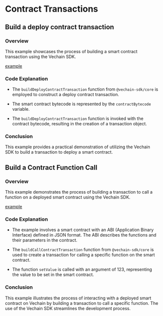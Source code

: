 # Contract Transactions

## Build a deploy contract transaction

### Overview

This example showcases the process of building a smart contract transaction using the Vechain SDK.

[example](examples/contracts/contract-deploy.ts)

### Code Explanation

-   The `buildDeployContractTransaction` function from `@vechain-sdk/core` is employed to construct a deploy contract transaction.

-   The smart contract bytecode is represented by the `contractBytecode` variable.

-   The `buildDeployContractTransaction` function is invoked with the contract bytecode, resulting in the creation of a transaction object.

### Conclusion

This example provides a practical demonstration of utilizing the Vechain SDK to build a transaction to deploy a smart contract.

## Build a Contract Function Call

### Overview

This example demonstrates the process of building a transaction to call a function on a deployed smart contract using the Vechain SDK.

[example](examples/contracts/contract-function-call.ts)

### Code Explanation

-   The example involves a smart contract with an ABI (Application Binary Interface) defined in JSON format. The ABI describes the functions and their parameters in the contract.

-   The `buildCallContractTransaction` function from `@vechain-sdk/core` is used to create a transaction for calling a specific function on the smart contract.

-   The function `setValue` is called with an argument of 123, representing the value to be set in the smart contract.

### Conclusion

This example illustrates the process of interacting with a deployed smart contract on Vechain by building a transaction to call a specific function. The use of the Vechain SDK streamlines the development process.
